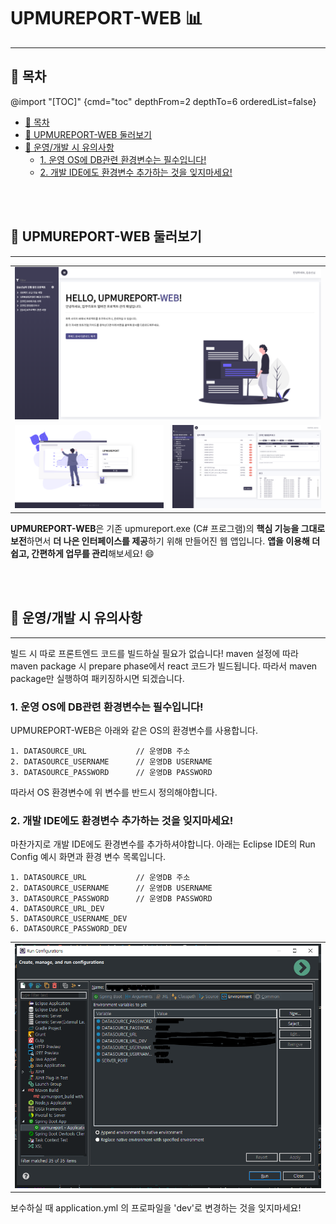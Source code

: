 # UPMUREPORT-WEB 📊
___

## 🔗 목차

@import "[TOC]" {cmd="toc" depthFrom=2 depthTo=6 orderedList=false}
<!-- code_chunk_output -->

* [🔗 목차](#목차)
* [🍈 UPMUREPORT-WEB 둘러보기](#upmureport-web-둘러보기)
* [📣 운영/개발 시 유의사항](#운영개발-시-유의사항)
	* [1. 운영 OS에 DB관련 환경변수는 필수입니다!](#1-운영-os에-db관련-환경변수는-필수입니다)
	* [2. 개발 IDE에도 환경변수 추가하는 것을 잊지마세요!](#2-개발-ide에도-환경변수-추가하는-것을-잊지마세요)

<!-- /code_chunk_output -->

<br/>
<br/>

## 🍈 UPMUREPORT-WEB 둘러보기

___

<table>
    <tr>
        <td colspan="2">
            <img src="./docs/images/메인페이지.PNG">
        </td>
    </tr>
	<tr>
		<td>
			<img src="./docs/images/로그인페이지.PNG">
		</td>
		<td>
			<img src="./docs/images/메인페이지2.PNG">
		</td>
	</tr>
</table>

 **UPMUREPORT-WEB**은 기존 upmureport.exe (C# 프로그램)의 **핵심 기능을 그대로 보전**하면서 **더 나은 인터페이스를 제공**하기 위해 만들어진 웹 앱입니다. **앱을 이용해 더 쉽고, 간편하게 업무를 관리**해보세요! 😄 

<br/>
<br/>


## 📣 운영/개발 시 유의사항
___

빌드 시 따로 프론트엔드 코드를 빌드하실 필요가 없습니다! maven 설정에 따라 maven package 시 prepare phase에서 react 코드가 빌드됩니다. 따라서 maven package만 실행하여 패키징하시면 되겠습니다.

### 1. 운영 OS에 DB관련 환경변수는 필수입니다!

UPMUREPORT-WEB은 아래와 같은 OS의 환경변수를 사용합니다.

    1. DATASOURCE_URL           // 운영DB 주소
    2. DATASOURCE_USERNAME      // 운영DB USERNAME
    3. DATASOURCE_PASSWORD      // 운영DB PASSWORD

따라서 OS 환경변수에 위 변수를 반드시 정의해야합니다.

### 2. 개발 IDE에도 환경변수 추가하는 것을 잊지마세요!

마찬가지로 개발 IDE에도 환경변수를 추가하셔야합니다. 아래는 Eclipse IDE의 Run Config 예시 화면과 환경 변수 목록입니다.

    1. DATASOURCE_URL           // 운영DB 주소
    2. DATASOURCE_USERNAME      // 운영DB USERNAME
    3. DATASOURCE_PASSWORD      // 운영DB PASSWORD
    4. DATASOURCE_URL_DEV
    5. DATASOURCE_USERNAME_DEV
    6. DATASOURCE_PASSWORD_DEV

<table>
    <tr>
        <td colspan="2">
            <img src="./docs/images/실행설정.PNG">
        </td>
    </tr>
</table>

보수하실 때 application.yml 의 프로파일을 'dev'로 변경하는 것을 잊지마세요!